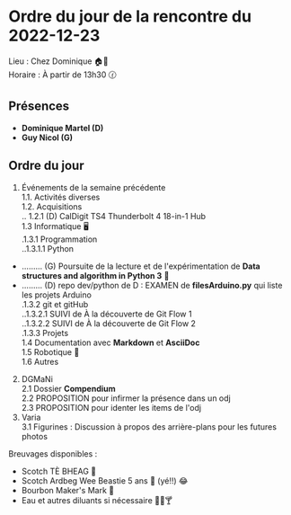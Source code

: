 # Ordre du jour de la rencontre du 2022-12-23
Lieu :    Chez Dominique 🏠🔭  
Horaire : À partir de 13h30 🕜  
## Présences
* **Dominique Martel (D)**
* **Guy Nicol (G)**

## Ordre du jour
1. Événements de la semaine précédente  
1.1.  Activités diverses  
1.2.  Acquisitions  
.. 1.2.1 (D) CalDigit TS4 Thunderbolt 4 18-in-1 Hub  
1.3 Informatique 🖥  
.1.3.1 Programmation  
..1.3.1.1 Python  
- ......... (G) Poursuite de la lecture et de l'expérimentation de **Data structures and algorithm in Python 3** 📖  
- ......... (D) repo dev/python de D : EXAMEN de **filesArduino.py** qui liste les projets Arduino  
.1.3.2 git et gitHub  
..1.3.2.1 SUIVI de À la découverte de Git Flow 1  
..1.3.2.2 SUIVI de À la découverte de Git Flow 2  
.1.3.3 Projets  
1.4 Documentation avec **Markdown** et **AsciiDoc**  
1.5 Robotique 🤖  
1.6 Autres  
2. DGMaNi  
 2.1 Dossier **Compendium**  
 2.2 PROPOSITION pour infirmer la présence dans un odj  
 2.3 PROPOSITION pour identer les items de l'odj  
3. Varia  
 3.1 Figurines : Discussion à propos des arrière-plans pour les futures photos



Breuvages disponibles :
  * Scotch TÈ BHEAG 🥃
  * Scotch Ardbeg Wee Beastie 5 ans 🥃 (yé!!)  😂  
  * Bourbon Maker's Mark 🥃
  * Eau et autres diluants si nécessaire 🍶🍺🍸
  
